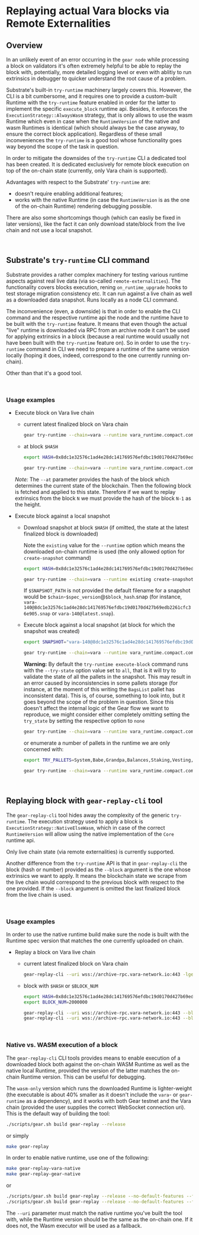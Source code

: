 # Replaying actual Vara blocks via Remote Externalities

## Overview

In an unlikely event of an error occurring in the `gear node` while processing a block on validators it's often extremely helpful to be able to replay the block with, potentially, more detailed logging level or even with ablitiy to run extrinsics in debugger to quicker understand the root cause of a problem.

Substrate's built-in `try-runtime` machinery largely covers this. However, the CLI is a bit cumbersome, and it requires one to provide a custom-built Runtime with the `try-runtime` feature enabled in order for the latter to implement the specific `execute_block` runtime api. Besides, it enforces the `ExecutionStrategy::AlwaysWasm` strategy, that is only allows to use the wasm Runtime which even in case when the `RuntimeVersion` of the native and wasm Runtimes is identical (which should always be the case anyway, to ensure the correct block application).
Regardless of these small inconveniences the `try-runtime` is a good tool whose functionality goes way beyond the scope of the task in question.

In order to mitigate the downsides of the `try-runtime` CLI a dedicated tool has been created. It is dedicated exclusively for remote block execution on top of the on-chain state (currently, only Vara chain is supported).

Advantages with respect to the Substrate' `try-runtime` are:

- doesn't require enabling additional features;
- works with the native Runtime (in case the `RuntimeVersion` is as the one of the on-chain Runtime) rendering debugging possible.

There are also some shortcomings though (which can easliy be fixed in later versions), like the fact it can only download state/block from the live chain and not use a local snapshot.

<br/>

## Substrate's `try-runtime` CLI command

Substrate provides a rather complex machinery for testing various runtime aspects against real live data (via so-called `remote-externalities`).
The functionality covers blocks execution, rening `on_runtime_upgrade` hooks to test storage migration consistency etc.
It can run against a live chain as well as a downloaded data snapshot.
Runs locally as a node CLI command.

The inconvenience (even, a downside) is that in order to enable the CLI command and the respective runtime api the node and the runtime have to be built with the `try-runtime` feature. It means that even though the actual "live" runtime is downloaded via RPC from an archive node it can't be used for applying extrinsics in a block (because a real runtime would usually not have been built with the `try-runtime` feature on). So in order to use the `try-runtime` command in CLI we need to prepare a runtime of the same version locally (hoping it does, indeed, correspond to the one currently running on-chain).

Other than that it's a good tool.

<br/>

### Usage examples

- Execute block on Vara live chain

  - current latest finalized block on Vara chain

    ```bash
    gear try-runtime --chain=vara --runtime vara_runtime.compact.compressed.wasm execute-block live --uri wss://archive-rpc.vara-network.io:443
    ```

  - at block `$HASH`

    ```bash
    export HASH=0x8dc1e32576c1ad4e28dc141769576efdbc19d0170d427b69edb2261cfc36e905

    gear try-runtime --chain=vara --runtime vara_runtime.compact.compressed.wasm execute-block live --uri wss://archive-rpc.vara-network.io:443 --at "$HASH"
    ```

  _Note:_ The `--at` parameter provides the hash of the block which determines the current state of the blockchain. Then the following block is fetched and applied to this state. Therefore if we want to replay extrinsics from the block `N` we must provide the hash of the block `N-1` as the height.

- Execute block against a local snapshot

  - Download snapshot at block `$HASH` (if omitted, the state at the latest finalized block is downloaded)

    Note the `existing` value for the `--runtime` option which means the downloaded on-chain runtime is used (the only allowed option for `create-snapshot` command)

    ```bash
    export HASH=0x8dc1e32576c1ad4e28dc141769576efdbc19d0170d427b69edb2261cfc36e905

    gear try-runtime --chain=vara --runtime existing create-snapshot --uri wss://archive-rpc.vara-network.io:443 [--at "$HASH"] [$SNAPSHOT_PATH]
    ```

    If `$SNAPSHOT_PATH` is not provided the default filename for a snapshot would be `$chain`-`$spec_version`@`$block_hash`.snap (for instance, `vara-140@8dc1e32576c1ad4e28dc141769576efdbc19d0170d427b69edb2261cfc36e905.snap` or `vara-140@latest.snap`).

  - Execute block against a local snapshot (at block for which the snapshot was created)

    ```bash
    export SNAPSHOT="vara-140@8dc1e32576c1ad4e28dc141769576efdbc19d0170d427b69edb2261cfc36e905.snap"

    gear try-runtime --chain=vara --runtime vara_runtime.compact.compressed.wasm execute-block --block-ws-uri wss://archive-rpc.vara-network.io:443 snap --snapshot-path "$SNAPSHOT"
    ```

    <b>Warning:</b> By default the `try-runtime execute-block` command runs with the `--try-state` option value set to `all`, that is it will try to validate the state of all the pallets in the snapshot. This may result in an error caused by inconsistencies in some pallets storage (for instance, at the moment of this writing the `BagsList` pallet has inconsistent data). This is, of course, something to look into, but it goes beyond the scope of the problem in question.
    Since this doesn't affect the internal logic of the Gear flow we want to reproduce, we might consider either completely omitting setting the `try_state` by setting the respective option to `none`

    ```bash
    gear try-runtime --chain=vara --runtime vara_runtime.compact.compressed.wasm execute-block --try-state none live --uri wss://archive-rpc.vara-network.io:443
    ```

    or enumerate a number of pallets in the runtime we are only concerned with:

    ```bash
    export TRY_PALLETS=System,Babe,Grandpa,Balances,Staking,Vesting,Gear,GearGas,GearProgram,GearMessenger,GearScheduler,GearPayment,StakingRewards

    gear try-runtime --chain=vara --runtime vara_runtime.compact.compressed.wasm execute-block --try-state "$TRY_PALLETS" live --uri wss://archive-rpc.vara-network.io:443
    ```

<br/>

## Replaying block with `gear-replay-cli` tool

The `gear-replay-cli` tool hides away the complexity of the generic `try-runtime`. The execution strategy used to apply a block is `ExecutionStrategy::NativeElseWasm`, which in case of the correct `RuntimeVersion` will allow using the native implementation of the `Core` runtime api.

Only live chain state (via remote externalities) is currently supported.

Another difference from the `try-runtime` API is that in `gear-replay-cli` the block (hash or number) provided as the `--block` argument is the one whose extrinsics we want to apply. It means the blockchain state we scrape from the live chain would correspond to the previous block with respect to the one provided. If the `--block` argument is omitted the last finalized block from the live chain is used.

<br/>

### Usage examples

In order to use the native runtime build make sure the node is built with the Runtime spec version that matches the one currently uploaded on chain.

- Replay a block on Vara live chain

  - current latest finalized block on Vara chain

    ```bash
    gear-replay-cli --uri wss://archive-rpc.vara-network.io:443 -lgear::runtime=debug -lpallet_gear,gear_common,pallet_gear_scheduler=debug
    ```

  - block with `$HASH` or `$BLOCK_NUM`

    ```bash
    export HASH=0x8dc1e32576c1ad4e28dc141769576efdbc19d0170d427b69edb2261cfc36e905
    export BLOCK_NUM=2000000

    gear-replay-cli --uri wss://archive-rpc.vara-network.io:443 --block "$HASH" -lgear::runtime=debug -lpallet_gear,gear_common=debug
    gear-replay-cli --uri wss://archive-rpc.vara-network.io:443 --block "$BLOCK_NUM" -lgear::runtime=debug -lpallet_gear,gear_common=debug
    ```

<br/>

### Native vs. WASM execution of a block

The `gear-replay-cli` CLI tools provides means to enable execution of a downloaded block both against the on-chain WASM Runtime as well as the native local Runtime, provided the version of the latter matches the on-chain Runtime version. This can be useful for debugging.

The `wasm-only` version which runs the downloaded Runtime is lighter-weight (the executable is about 40% smaller as it doesn't include the `vara`- or `gear-runtime` as a dependency), and it works with both Gear testnet and the Vara chain (provided the user supplies the correct WebSocket connection uri).
This is the default way of building the tool:

```bash
./scripts/gear.sh build gear-replay --release
```

or simply

```bash
make gear-replay
```

In order to enable native runtime, use one of the following:

```bash
make gear-replay-vara-native
make gear-replay-gear-native
```

or

```bash
./scripts/gear.sh build gear-replay --release --no-default-features --features=vara-native
./scripts/gear.sh build gear-replay --release --no-default-features --features=gear-native
```

The `--uri` parameter must match the native runtime you've built the tool with, while the Runtime version should be the same as the on-chain one. If it does not, the Wasm executor will be used as a fallback.

